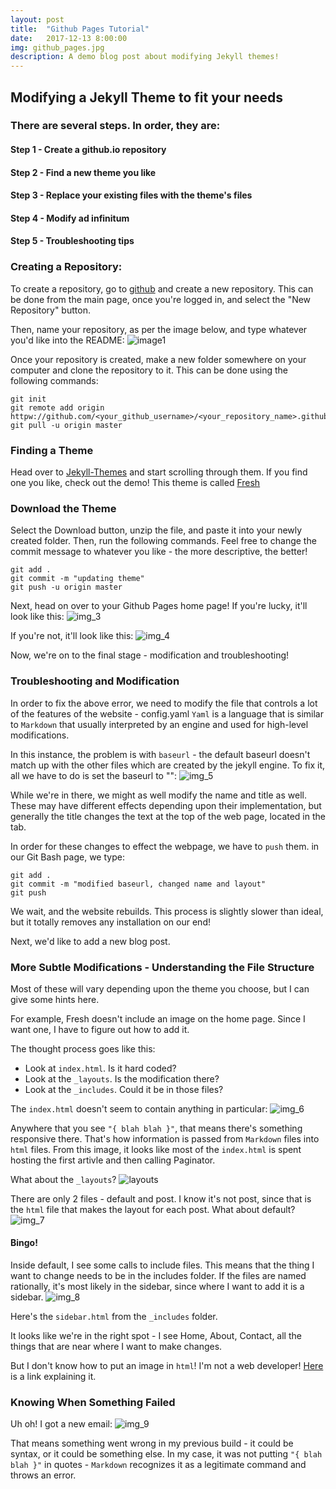 ```yaml
---
layout: post
title:  "Github Pages Tutorial"
date:   2017-12-13 8:00:00
img: github_pages.jpg
description: A demo blog post about modifying Jekyll themes!
---
```


## Modifying a Jekyll Theme to fit your needs
### There are several steps. In order, they are:
#### Step 1 - Create a github.io repository
#### Step 2 - Find a new theme you like
#### Step 3 - Replace your existing files with the theme's files
#### Step 4 - Modify ad infinitum
#### Step 5 - Troubleshooting tips

### Creating a Repository:
To create a repository, go to [github](github.com) and create a new repository.  This can be done from the main page, once you're logged in, and 
select the "New Repository" button.  

Then, name your repository, as per the image below, and type whatever you'd like into the README:
![image1](/assets/img/git_setup_2.PNG)

Once your repository is created, make a new folder somewhere on your computer and clone the repository to it.
This can be done using the following commands:
```
git init
git remote add origin httpw://github.com/<your_github_username>/<your_repository_name>.github.io.git
git pull -u origin master
```
### Finding a Theme
Head over to [Jekyll-Themes](http://jekyllthemes.org/) and start scrolling through them. If you find one you like, check out the demo!
This theme is called [Fresh](http://jekyllthemes.org/themes/fresh/)

### Download the Theme
Select the Download button, unzip the file, and paste it into your newly created folder.
Then, run the following commands. Feel free to change the commit message to whatever you like - the more descriptive, the better!
```
git add .
git commit -m "updating theme"
git push -u origin master
```

Next, head on over to your Github Pages home page!
If you're lucky, it'll look like this:
![img_3](/assets/img/git_setup_3.PNG)

If you're not, it'll look like this:
![img_4](/assets/img/git_setup_4.PNG)

Now, we're on to the final stage - modification and troubleshooting!

### Troubleshooting and Modification

In order to fix the above error, we need to modify the file that controls a lot of the features of the website - config.yaml
`Yaml` is a language that is similar to `Markdown` that usually interpreted by an engine and used for high-level modifications.

In this instance, the problem is with `baseurl` - the default baseurl doesn't match up with the other files which are created
by the jekyll engine.  To fix it, all we have to do is set the baseurl to "":
![img_5](/assets/img/git_setup_5.PNG)

While we're in there, we might as well modify the name and title as well.  These may have different effects depending upon 
their implementation, but generally the title changes the text at the top of the web page, located in the tab.

In order for these changes to effect the webpage, we have to `push` them.  in our Git Bash page, we type:
```
git add .
git commit -m "modified baseurl, changed name and layout"
git push
```

We wait, and the website rebuilds.  This process is slightly slower than ideal, but it totally removes any installation on our end!

Next, we'd like to add a new blog post. 


### More Subtle Modifications - Understanding the File Structure
Most of these will vary depending upon the theme you choose, but I can give some hints here.

For example, Fresh doesn't include an image on the home page.  Since I want one, I have to figure out how to add it.

The thought process goes like this:
* Look at `index.html`. Is it hard coded?
* Look at the `_layouts`. Is the modification there?
* Look at the `_includes`.  Could it be in those files?

The `index.html` doesn't seem to contain anything in particular:
![img_6](/assets/img/git_setup_6.PNG)

Anywhere that you see `"{ blah blah }"`, that means there's something responsive there. That's how information is passed from `Markdown` files into `html` files.
From this image, it looks like most of the `index.html` is spent hosting the first artivle and then calling Paginator.

What about the `_layouts`? 
![layouts](/assets/img/git_setup_layouts.PNG)

There are only 2 files - default and post.  I know it's not post, since that is the `html` file that makes the layout for each post. What about default?
![img_7](/assets/img/git_setup_7.PNG)
#### Bingo!

Inside default, I see some calls to include files. This means that the thing I want to change needs to be in the includes folder.  If the files are named rationally,
it's most likely in the sidebar, since where I want to add it is a sidebar.
![img_8](/assets/img/git_setup_8.PNG)

Here's the `sidebar.html` from the `_includes` folder. 

It looks like we're in the right spot - I see Home, About, Contact, all the things that are near where I want to make changes.

But I don't know how to put an image in `html`! I'm not a web developer!
[Here](http://lmgtfy.com/?q=html+add+an+image) is a link explaining it.


### Knowing When Something Failed
Uh oh! I got a new email:
![img_9](/assets/img/git_setup_9.PNG)

That means something went wrong in my previous build - it could be syntax, or it could be something else.  In my case, it was not putting `"{ blah blah }"` in quotes - 
`Markdown` recognizes it as a legitimate command and throws an error.







